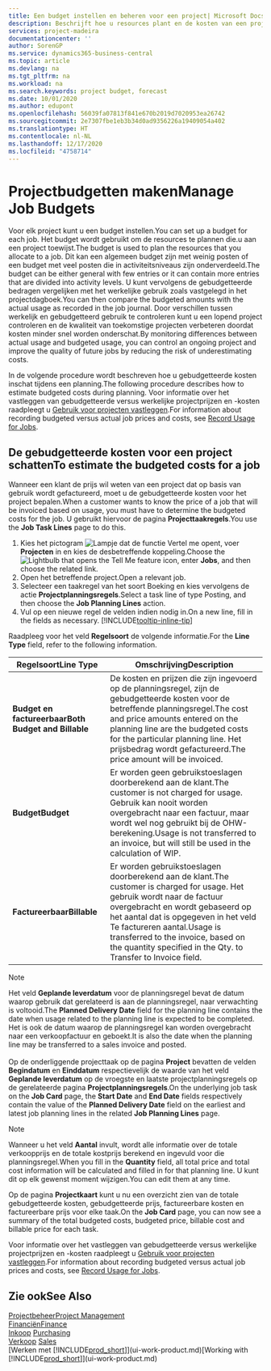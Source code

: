 ```yaml
---
title: Een budget instellen en beheren voor een project| Microsoft Docs
description: Beschrijft hoe u resources plant en de kosten van een project voorspelt en beheert door een budget voor elk project in te stellen.
services: project-madeira
documentationcenter: ''
author: SorenGP
ms.service: dynamics365-business-central
ms.topic: article
ms.devlang: na
ms.tgt_pltfrm: na
ms.workload: na
ms.search.keywords: project budget, forecast
ms.date: 10/01/2020
ms.author: edupont
ms.openlocfilehash: 56039fa07813f841e670b2019d7020953ea26742
ms.sourcegitcommit: 2e7307fbe1eb3b34d0ad9356226a19409054a402
ms.translationtype: HT
ms.contentlocale: nl-NL
ms.lasthandoff: 12/17/2020
ms.locfileid: "4758714"
---
```

# <a name="manage-job-budgets"></a><span data-ttu-id="800a5-103">Projectbudgetten maken</span><span class="sxs-lookup"><span data-stu-id="800a5-103">Manage Job Budgets</span></span>
<span data-ttu-id="800a5-104">Voor elk project kunt u een budget instellen.</span><span class="sxs-lookup"><span data-stu-id="800a5-104">You can set up a budget for each job.</span></span> <span data-ttu-id="800a5-105">Het budget wordt gebruikt om de resources te plannen die.u aan een project toewijst.</span><span class="sxs-lookup"><span data-stu-id="800a5-105">The budget is used to plan the resources that you allocate to a job.</span></span> <span data-ttu-id="800a5-106">Dit kan een algemeen budget zijn met weinig posten of een budget met veel posten die in activiteitsniveaus zijn onderverdeeld.</span><span class="sxs-lookup"><span data-stu-id="800a5-106">The budget can be either general with few entries or it can contain more entries that are divided into activity levels.</span></span> <span data-ttu-id="800a5-107">U kunt vervolgens de gebudgetteerde bedragen vergelijken met het werkelijke gebruik zoals vastgelegd in het projectdagboek.</span><span class="sxs-lookup"><span data-stu-id="800a5-107">You can then compare the budgeted amounts with the actual usage as recorded in the job journal.</span></span> <span data-ttu-id="800a5-108">Door verschillen tussen werkelijk en gebudgetteerd gebruik te controleren kunt u een lopend project controleren en de kwaliteit van toekomstige projecten verbeteren doordat kosten minder snel worden onderschat.</span><span class="sxs-lookup"><span data-stu-id="800a5-108">By monitoring differences between actual usage and budgeted usage, you can control an ongoing project and improve the quality of future jobs by reducing the risk of underestimating costs.</span></span>

<span data-ttu-id="800a5-109">In de volgende procedure wordt beschreven hoe u gebudgetteerde kosten inschat tijdens een planning.</span><span class="sxs-lookup"><span data-stu-id="800a5-109">The following procedure describes how to estimate budgeted costs during planning.</span></span> <span data-ttu-id="800a5-110">Voor informatie over het vastleggen van gebudgetteerde versus werkelijke projectprijzen en -kosten raadpleegt u [Gebruik voor projecten vastleggen](projects-how-record-job-usage.md).</span><span class="sxs-lookup"><span data-stu-id="800a5-110">For information about recording budgeted versus actual job prices and costs, see [Record Usage for Jobs](projects-how-record-job-usage.md).</span></span>  

## <a name="to-estimate-the-budgeted-costs-for-a-job"></a><a name="JobBudgetCosts"></a> <span data-ttu-id="800a5-111">De gebudgetteerde kosten voor een project schatten</span><span class="sxs-lookup"><span data-stu-id="800a5-111">To estimate the budgeted costs for a job</span></span>
<span data-ttu-id="800a5-112">Wanneer een klant de prijs wil weten van een project dat op basis van gebruik wordt gefactureerd, moet u de gebudgetteerde kosten voor het project bepalen.</span><span class="sxs-lookup"><span data-stu-id="800a5-112">When a customer wants to know the price of a job that will be invoiced based on usage, you must have to determine the budgeted costs for the job.</span></span> <span data-ttu-id="800a5-113">U gebruikt hiervoor de pagina **Projecttaakregels**.</span><span class="sxs-lookup"><span data-stu-id="800a5-113">You use the **Job Task Lines** page to do this.</span></span>

1. <span data-ttu-id="800a5-114">Kies het pictogram ![Lampje dat de functie Vertel me opent](media/ui-search/search_small.png "Vertel me wat u wilt doen"), voer **Projecten** in en kies de desbetreffende koppeling.</span><span class="sxs-lookup"><span data-stu-id="800a5-114">Choose the ![Lightbulb that opens the Tell Me feature](media/ui-search/search_small.png "Tell me what you want to do") icon, enter **Jobs**, and then choose the related link.</span></span>  
2. <span data-ttu-id="800a5-115">Open het betreffende project.</span><span class="sxs-lookup"><span data-stu-id="800a5-115">Open a relevant job.</span></span>
3. <span data-ttu-id="800a5-116">Selecteer een taakregel van het soort Boeking en kies vervolgens de actie **Projectplanningsregels**.</span><span class="sxs-lookup"><span data-stu-id="800a5-116">Select a task line of type Posting, and then choose the **Job Planning Lines** action.</span></span>
4. <span data-ttu-id="800a5-117">Vul op een nieuwe regel de velden indien nodig in.</span><span class="sxs-lookup"><span data-stu-id="800a5-117">On a new line, fill in the fields as necessary.</span></span> [!INCLUDE[tooltip-inline-tip](includes/tooltip-inline-tip_md.md)]   

<span data-ttu-id="800a5-118">Raadpleeg voor het veld **Regelsoort** de volgende informatie.</span><span class="sxs-lookup"><span data-stu-id="800a5-118">For the **Line Type** field, refer to the following information.</span></span>  

| <span data-ttu-id="800a5-119">Regelsoort</span><span class="sxs-lookup"><span data-stu-id="800a5-119">Line Type</span></span> | <span data-ttu-id="800a5-120">Omschrijving</span><span class="sxs-lookup"><span data-stu-id="800a5-120">Description</span></span> |
| --- | --- |
| <span data-ttu-id="800a5-121">**Budget en factureerbaar**</span><span class="sxs-lookup"><span data-stu-id="800a5-121">**Both Budget and Billable**</span></span> |<span data-ttu-id="800a5-122">De kosten en prijzen die zijn ingevoerd op de planningsregel, zijn de gebudgetteerde kosten voor de betreffende planningsregel.</span><span class="sxs-lookup"><span data-stu-id="800a5-122">The cost and price amounts entered on the planning line are the budgeted costs for the particular planning line.</span></span> <span data-ttu-id="800a5-123">Het prijsbedrag wordt gefactureerd.</span><span class="sxs-lookup"><span data-stu-id="800a5-123">The price amount will be invoiced.</span></span> |
| <span data-ttu-id="800a5-124">**Budget**</span><span class="sxs-lookup"><span data-stu-id="800a5-124">**Budget**</span></span> |<span data-ttu-id="800a5-125">Er worden geen gebruikstoeslagen doorberekend aan de klant.</span><span class="sxs-lookup"><span data-stu-id="800a5-125">The customer is not charged for usage.</span></span> <span data-ttu-id="800a5-126">Gebruik kan nooit worden overgebracht naar een factuur, maar wordt wel nog gebruikt bij de OHW-berekening.</span><span class="sxs-lookup"><span data-stu-id="800a5-126">Usage is not transferred to an invoice, but will still be used in the calculation of WIP.</span></span> |
| <span data-ttu-id="800a5-127">**Factureerbaar**</span><span class="sxs-lookup"><span data-stu-id="800a5-127">**Billable**</span></span> |<span data-ttu-id="800a5-128">Er worden gebruikstoeslagen doorberekend aan de klant.</span><span class="sxs-lookup"><span data-stu-id="800a5-128">The customer is charged for usage.</span></span> <span data-ttu-id="800a5-129">Het gebruik wordt naar de factuur overgebracht en wordt gebaseerd op het aantal dat is opgegeven in het veld Te factureren aantal.</span><span class="sxs-lookup"><span data-stu-id="800a5-129">Usage is transferred to the invoice, based on the quantity specified in the Qty. to Transfer to Invoice field.</span></span> |

> [!NOTE]  
> <span data-ttu-id="800a5-130">Het veld **Geplande leverdatum** voor de planningsregel bevat de datum waarop gebruik dat gerelateerd is aan de planningsregel, naar verwachting is voltooid.</span><span class="sxs-lookup"><span data-stu-id="800a5-130">The **Planned Delivery Date** field for the planning line contains the date when usage related to the planning line is expected to be completed.</span></span> <span data-ttu-id="800a5-131">Het is ook de datum waarop de planningsregel kan worden overgebracht naar een verkoopfactuur en geboekt.</span><span class="sxs-lookup"><span data-stu-id="800a5-131">It is also the date when the planning line may be transferred to a sales invoice and posted.</span></span> <br /><br /> <span data-ttu-id="800a5-132">Op de onderliggende projecttaak op de pagina **Project** bevatten de velden **Begindatum** en **Einddatum** respectievelijk de waarde van het veld **Geplande leverdatum** op de vroegste en laatste projectplanningsregels op de gerelateerde pagina **Projectplanningsregels**.</span><span class="sxs-lookup"><span data-stu-id="800a5-132">On the underlying job task on the **Job Card** page, the **Start Date** and **End Date** fields respectively contain the value of the **Planned Delivery Date** field on the earliest and latest job planning lines in the related **Job Planning Lines** page.</span></span>

> [!NOTE]  
>   <span data-ttu-id="800a5-133">Wanneer u het veld **Aantal** invult, wordt alle informatie over de totale verkoopprijs en de totale kostprijs berekend en ingevuld voor die planningsregel.</span><span class="sxs-lookup"><span data-stu-id="800a5-133">When you fill in the **Quantity** field, all total price and total cost information will be calculated and filled in for that planning line.</span></span> <span data-ttu-id="800a5-134">U kunt dit op elk gewenst moment wijzigen.</span><span class="sxs-lookup"><span data-stu-id="800a5-134">You can edit them at any time.</span></span>

<span data-ttu-id="800a5-135">Op de pagina **Projectkaart** kunt u nu een overzicht zien van de totale gebudgetteerde kosten, gebudgetteerde prijs, factureerbare kosten en factureerbare prijs voor elke taak.</span><span class="sxs-lookup"><span data-stu-id="800a5-135">On the **Job Card** page, you can now see a summary of the total budgeted costs, budgeted price, billable cost and billable price for each task.</span></span>

<span data-ttu-id="800a5-136">Voor informatie over het vastleggen van gebudgetteerde versus werkelijke projectprijzen en -kosten raadpleegt u [Gebruik voor projecten vastleggen](projects-how-record-job-usage.md).</span><span class="sxs-lookup"><span data-stu-id="800a5-136">For information about recording budgeted versus actual job prices and costs, see [Record Usage for Jobs](projects-how-record-job-usage.md).</span></span>

## <a name="see-also"></a><span data-ttu-id="800a5-137">Zie ook</span><span class="sxs-lookup"><span data-stu-id="800a5-137">See Also</span></span>
[<span data-ttu-id="800a5-138">Projectbeheer</span><span class="sxs-lookup"><span data-stu-id="800a5-138">Project Management</span></span>](projects-manage-projects.md)  
[<span data-ttu-id="800a5-139">Financiën</span><span class="sxs-lookup"><span data-stu-id="800a5-139">Finance</span></span>](finance.md)  
<span data-ttu-id="800a5-140">[Inkoop](purchasing-manage-purchasing.md)       </span><span class="sxs-lookup"><span data-stu-id="800a5-140">[Purchasing](purchasing-manage-purchasing.md)       </span></span>  
<span data-ttu-id="800a5-141">[Verkoop](sales-manage-sales.md)    </span><span class="sxs-lookup"><span data-stu-id="800a5-141">[Sales](sales-manage-sales.md)    </span></span>  
<span data-ttu-id="800a5-142">[Werken met [!INCLUDE[prod_short](includes/prod_short.md)]](ui-work-product.md)</span><span class="sxs-lookup"><span data-stu-id="800a5-142">[Working with [!INCLUDE[prod_short](includes/prod_short.md)]](ui-work-product.md)</span></span>  
